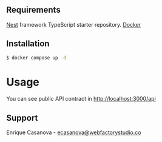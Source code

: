 ## Requirements

[Nest](https://github.com/nestjs/nest) framework TypeScript starter repository.
[Docker](https://docker.com)

## Installation

```bash
$ docker compose up -d
```

# Usage

You can see public API contract in [http://localhost:3000/api](http://localhost:3000/api)

## Support

Enrique Casanova - [ecasanova@webfactorystudio.co](ecasanova@webfactorystudio.co)
